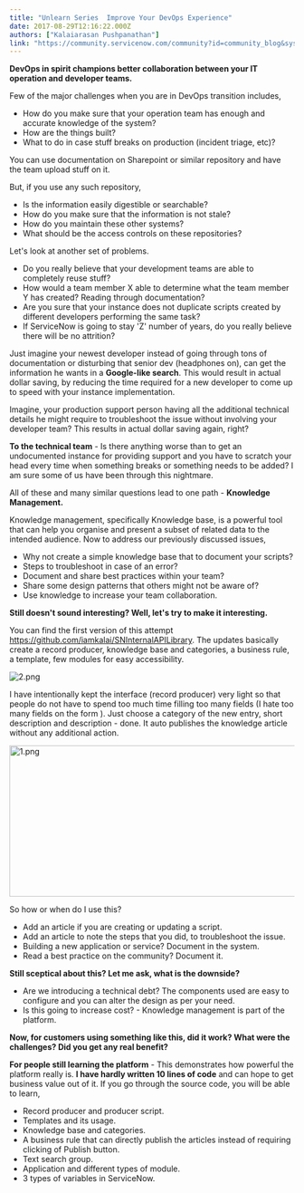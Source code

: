 ```yaml
---
title: "Unlearn Series  Improve Your DevOps Experience"
date: 2017-08-29T12:16:22.000Z
authors: ["Kalaiarasan Pushpanathan"]
link: "https://community.servicenow.com/community?id=community_blog&sys_id=82dde6e9dbd0dbc01dcaf3231f961902"
---
```

<p><strong>DevOps in spirit champions better collaboration between your IT operation and developer teams.</strong></p><p></p><p>Few of the major challenges when you are in DevOps transition includes,</p><p></p><ul><li>How do you make sure that your operation team has enough and accurate knowledge of the system?</li><li>How are the things built?</li><li>What to do in case stuff breaks on production (incident triage, etc)?</li></ul><p></p><p>You can use documentation on Sharepoint or similar repository and have the team upload stuff on it.</p><p></p><p>But, if you use any such repository,</p><p></p><ul><li>Is the information easily digestible or searchable?</li><li>How do you make sure that the information is not stale?</li><li>How do you maintain these other systems?</li><li>What should be the access controls on these repositories?</li></ul><p></p><p>Let's look at another set of problems.</p><p></p><ul><li>Do you really believe that your development teams are able to completely reuse stuff?</li><li>How would a team member X able to determine what the team member Y has created? Reading through documentation?</li><li>Are you sure that your instance does not duplicate scripts created by different developers performing the same task?</li><li>If ServiceNow is going to stay 'Z' number of years, do you really believe there will be no attrition?</li></ul><p></p><p>Just imagine your newest developer instead of going through tons of documentation or disturbing that senior dev (headphones on), can get the information he wants in a <strong>Google-like search</strong>. This would result in actual dollar saving, by reducing the time required for a new developer to come up to speed with your instance implementation.</p><p></p><p>Imagine, your production support person having all the additional technical details he might require to troubleshoot the issue without involving your developer team? This results in actual dollar saving again, right?</p><p></p><p><strong>To the technical team</strong> - Is there anything worse than to get an undocumented instance for providing support and you have to scratch your head every time when something breaks or something needs to be added? I am sure some of us have been through this nightmare.</p><p></p><p>All of these and many similar questions lead to one path - <strong>Knowledge Management.</strong></p><p></p><p>Knowledge management, specifically Knowledge base, is a powerful tool that can help you organise and present a subset of related data to the intended audience. Now to address our previously discussed issues,</p><p></p><ul><li>Why not create a simple knowledge base that to document your scripts?</li><li>Steps to troubleshoot in case of an error?</li><li>Document and share best practices within your team?</li><li>Share some design patterns that others might not be aware of?</li><li>Use knowledge to increase your team collaboration.</li></ul><p></p><p><strong>Still doesn't sound interesting? Well, let's try to make it interesting.</strong></p><p></p><p>You can find the first version of this attempt <a title="ithub.com/iamkalai/SNInternalAPILibrary" href="https://github.com/iamkalai/SNInternalAPILibrary">https://github.com/iamkalai/SNInternalAPILibrary</a>. The updates basically create a record producer, knowledge base and categories, a business rule, a template, few modules for easy accessibility.</p><p></p><p><img   alt="2.png" class="image-1 jive-image" src="93bf9f31dbd01704ed6af3231f9619bd.iix" style="height: auto;"/></p><p></p><p>I have intentionally kept the interface (record producer) very light so that people do not have to spend too much time filling too many fields (I hate too many fields on the form <span __jive_emoticon_name="happy" __jive_macro_name="emoticon" class="jive_emote jive_macro" data-renderedposition="1257.599365234375_7.997159004211426_16_16" src="/8.0.4.21bdc7e/images/emoticons/happy.png"></span>). Just choose a category of the new entry, short description and description - done. It auto publishes the knowledge article without any additional action.</p><p></p><p><img   alt="1.png" class="image-2 jive-image" src="0be3c102db90130468c1fb651f961980.iix" style="width: 620px; height: 267px;"/></p><p></p><p>So how or when do I use this?</p><p></p><ul><li>Add an article if you are creating or updating a script.</li><li>Add an article to note the steps that you did, to troubleshoot the issue.</li><li>Building a new application or service? Document in the system.</li><li>Read a best practice on the community? Document it.</li></ul><p></p><p><strong>Still sceptical about this? Let me ask, what is the downside?</strong></p><p></p><ul><li>Are we introducing a technical debt? The components used are easy to configure and you can alter the design as per your need.</li><li>Is this going to increase cost? - Knowledge management is part of the platform.</li></ul><p></p><p><strong>Now, for customers using something like this, did it work? What were the challenges? Did you get any real benefit?</strong></p><p></p><p><strong>For people still learning the platform</strong> - This demonstrates how powerful the platform really is. <strong>I have hardly written 10 lines of code</strong> and can hope to get business value out of it. If you go through the source code, you will be able to learn,</p><p></p><ul><li>Record producer and producer script.</li><li>Templates and its usage.</li><li>Knowledge base and categories.</li><li>A business rule that can directly publish the articles instead of requiring clicking of Publish button.</li><li>Text search group.</li><li>Application and different types of module.</li><li>3 types of variables in ServiceNow.</li></ul>